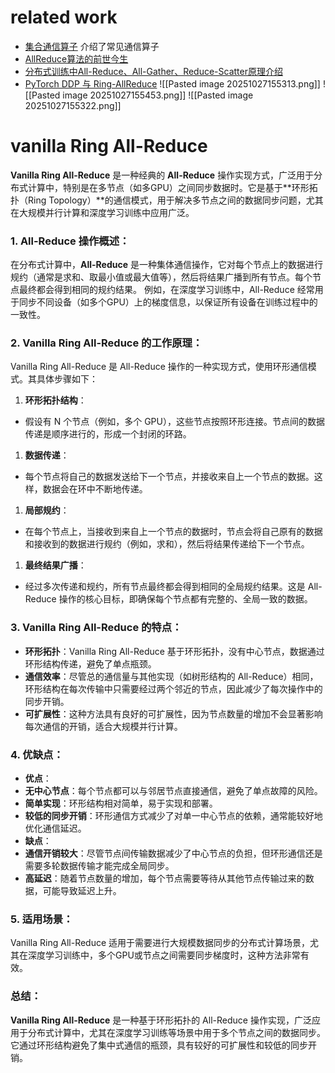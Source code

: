 # related work
*  [集合通信算子](https://www.hiascend.com/document/detail/zh/CANNCommunityEdition/83RC1alpha003/hccl/hcclug/hcclug_000004.html ) 介绍了常见通信算子
* [AllReduce算法的前世今生](https://zhuanlan.zhihu.com/p/79030485)
* [分布式训练中All-Reduce、All-Gather、Reduce-Scatter原理介绍](https://zhuanlan.zhihu.com/p/17201336684  )
* [PyTorch DDP 与 Ring-AllReduce](https://cloud.tencent.com/developer/article/2306663 )
![[Pasted image 20251027155313.png]]
![[Pasted image 20251027155453.png]]
![[Pasted image 20251027155322.png]]
# vanilla Ring All-Reduce
**Vanilla Ring All-Reduce** 是一种经典的 **All-Reduce** 操作实现方式，广泛用于分布式计算中，特别是在多节点（如多GPU）之间同步数据时。它是基于\*\*环形拓扑（Ring Topology）\*\*的通信模式，用于解决多节点之间的数据同步问题，尤其在大规模并行计算和深度学习训练中应用广泛。
### 1. **All-Reduce 操作概述**：
在分布式计算中，**All-Reduce** 是一种集体通信操作，它对每个节点上的数据进行规约（通常是求和、取最小值或最大值等），然后将结果广播到所有节点。每个节点最终都会得到相同的规约结果。
例如，在深度学习训练中，All-Reduce 经常用于同步不同设备（如多个GPU）上的梯度信息，以保证所有设备在训练过程中的一致性。
### 2. **Vanilla Ring All-Reduce 的工作原理**：
Vanilla Ring All-Reduce 是 All-Reduce 操作的一种实现方式，使用环形通信模式。其具体步骤如下：
1. **环形拓扑结构**：
* 假设有 N 个节点（例如，多个 GPU），这些节点按照环形连接。节点间的数据传递是顺序进行的，形成一个封闭的环路。
1. **数据传递**：
* 每个节点将自己的数据发送给下一个节点，并接收来自上一个节点的数据。这样，数据会在环中不断地传递。
1. **局部规约**：
* 在每个节点上，当接收到来自上一个节点的数据时，节点会将自己原有的数据和接收到的数据进行规约（例如，求和），然后将结果传递给下一个节点。
1. **最终结果广播**：
* 经过多次传递和规约，所有节点最终都会得到相同的全局规约结果。这是 All-Reduce 操作的核心目标，即确保每个节点都有完整的、全局一致的数据。
### 3. **Vanilla Ring All-Reduce 的特点**：
* **环形拓扑**：Vanilla Ring All-Reduce 基于环形拓扑，没有中心节点，数据通过环形结构传递，避免了单点瓶颈。
* **通信效率**：尽管总的通信量与其他实现（如树形结构的 All-Reduce）相同，环形结构在每次传输中只需要经过两个邻近的节点，因此减少了每次操作中的同步开销。
* **可扩展性**：这种方法具有良好的可扩展性，因为节点数量的增加不会显著影响每次通信的开销，适合大规模并行计算。
### 4. **优缺点**：
* **优点**：
* **无中心节点**：每个节点都可以与邻居节点直接通信，避免了单点故障的风险。
* **简单实现**：环形结构相对简单，易于实现和部署。
* **较低的同步开销**：环形通信方式减少了对单一中心节点的依赖，通常能较好地优化通信延迟。
* **缺点**：
* **通信开销较大**：尽管节点间传输数据减少了中心节点的负担，但环形通信还是需要多轮数据传输才能完成全局同步。
* **高延迟**：随着节点数量的增加，每个节点需要等待从其他节点传输过来的数据，可能导致延迟上升。
### 5. **适用场景**：
Vanilla Ring All-Reduce 适用于需要进行大规模数据同步的分布式计算场景，尤其在深度学习训练中，多个GPU或节点之间需要同步梯度时，这种方法非常有效。
### 总结：
**Vanilla Ring All-Reduce** 是一种基于环形拓扑的 All-Reduce 操作实现，广泛应用于分布式计算中，尤其在深度学习训练等场景中用于多个节点之间的数据同步。它通过环形结构避免了集中式通信的瓶颈，具有较好的可扩展性和较低的同步开销。
